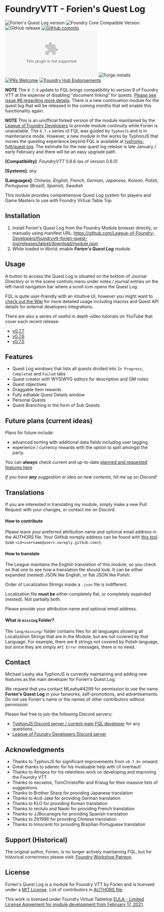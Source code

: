 # FoundryVTT - Forien's Quest Log

<img title="Forien's Quest Log version" src="https://img.shields.io/badge/dynamic/json?url=https://raw.githubusercontent.com/League-of-Foundry-Developers/foundryvtt-forien-quest-log/master/module.json&label=Forien%27s+Quest+Log+version&query=version&style=flat-square&color=success"> ![Foundry Core Compatible Version](https://img.shields.io/badge/dynamic/json.svg?url=https%3A%2F%2Fraw.githubusercontent.com%2FLeague-of-Foundry-Developers%2Ffoundryvtt-forien-quest-log%2Fmaster%2Fmodule.json&label=Foundry%20Version&query=$.compatibleCoreVersion&colorB=orange)
![GitHub release](https://img.shields.io/github/release-date/League-of-Foundry-Developers/foundryvtt-forien-quest-log)
[![GitHub commits](https://img.shields.io/github/commits-since/League-of-Foundry-Developers/foundryvtt-forien-quest-log/latest)](https://github.com/League-of-Foundry-Developers/foundryvtt-forien-quest-log/commits/)
![the latest version zip](https://img.shields.io/github/downloads/League-of-Foundry-Developers/foundryvtt-forien-quest-log/latest/module.zip)
![Forge installs](https://img.shields.io/badge/dynamic/json?label=Forge%20Installs&query=package.installs&suffix=%25&url=https%3A%2F%2Fforge-vtt.com%2Fapi%2Fbazaar%2Fpackage%2Fforien-quest-log)
[![PRs Welcome](https://img.shields.io/badge/PRs-welcome-brightgreen.svg?style=flat-square)](http://makeapullrequest.com)
[![Foundry Hub Endorsements](https://img.shields.io/endpoint?logoColor=white&url=https%3A%2F%2Fwww.foundryvtt-hub.com%2Fwp-json%2Fhubapi%2Fv1%2Fpackage%2Fforien-quest-log%2Fshield%2Fendorsements)](https://www.foundryvtt-hub.com/package/forien-quest-log/)

**NOTE** The `0.7.9` update to FQL brings compatibility to version 9 of Foundry VTT at the expense of disabling 
"document linking" for quests. [Please see issue #6 regarding more details](https://github.com/League-of-Foundry-Developers/foundryvtt-forien-quest-log/issues/6). 
There is a new continuation module for the quest log that will be released in the coming months that will enable this 
functionality again.   

**NOTE** This is an unofficial forked version of the module maintained by the [League of Foundry Developers](https://discord.gg/gzemMfHURH) to provide module continuity while Forien is unavailable. 
The `0.7.x` series of FQL was guided by `TyphonJS` and is in maintenance mode. However, a new module in the works by TyphonJS that moves the questing experience beyond FQL is available at [typhonjs-fvtt/quest-log](https://github.com/typhonjs-fvtt/quest-log).
The estimate for the new quest log release is late January / early February and there will be an easy upgrade path.

**[Compatibility]**: _FoundryVTT_ 0.8.6 (as of version 0.6.0)

**[Systems]**: _any_

**[Languages]**: _Chinese, English, French, German, Japanese, Korean, Polish, Portuguese (Brazil), Spanish, Swedish_

This module provides comprehensive Quest Log system for players and Game Masters to use with Foundry Virtual Table Top

## Installation

1. Install Forien's Quest Log from the Foundry Module browser directly, or manually using manifest URL: https://github.com/League-of-Foundry-Developers/foundryvtt-forien-quest-log/releases/latest/download/module.json
2. While loaded in World, enable **_Forien's Quest Log_** module.

## Usage

A button to access the Quest Log is situated on the bottom of Journal Directory or in the scene controls menu under notes / journal entries on the left-hand navigation bar where a scroll icon opens the Quest Log.

FQL is quite user-friendly with an intuitive UI, however you might want to [check out the Wiki](https://github.com/League-of-Foundry-Developers/foundryvtt-forien-quest-log/wiki) for more detailed usage including macros and Quest API details for external developers integrations. 

There are also a series of useful in depth video tutorials on YouTube that cover each recent release:
- [v0.7.7](https://youtu.be/lfSYJXVQAcE)
- [v0.7.6](https://youtu.be/Dn2iprrcPpY)
- [v0.7.5](https://youtu.be/cakE2a9MedM)


## Features

- Quest Log windows that lists all quests divided into `In Progress`, `Completed` and `Failed` tabs
- Quest creator with WYSIWYG editors for description and GM notes
- Quest objectives
- Draggable Item rewards
- Fully editable Quest Details window
- Personal Quests
- Quest Branching in the form of Sub Quests

## Future plans (current ideas)

Plans for future include:

- advanced sorting with additional data fields including user tagging.
- experience / currency rewards with the option to split amongst the party.

You can **always** check current and up-to-date [planned and requested features here](https://github.com/League-of-Foundry-Developers/foundryvtt-forien-quest-log/issues?q=is%3Aopen+is%3Aissue+label%3Aenhancement)

_If you have **any** suggestion or idea on new contents, hit me up on Discord!_

## Translations

If you are interested in translating my module, simply make a new Pull Request with your changes, or contact me on Discord.

#### How to contribute

Please leave your preferred attribution name and optional email address in the AUTHORS file. Your GitHub noreply address can be found with [this tool](https://caius.github.io/github_id/) (use `<id+username@users.noreply.github.com>`).

#### How to translate

The League maintains the English translation of this module, so you check on that one to see how a translation file should look. It can be either expanded (nested) JSON like English, or flat JSON like Polish.

Order of Localization Strings inside a `.json` file is indifferent.

Localization file **must be** either completely flat, or completely expanded (nested). Not partially both.

Please provide your attribution name and optional email address.

#### What is `missing` Folder?

The `lang/missing/` folder contains files for all languages showing all Localization Strings that are in the Module, but are not covered by that Language. For example, there are 6 strings not covered by Polish language, but since they are simply `API Error` messages, there is no need.

## Contact

Michael Leahy aka TyphonJS is currently maintaining and adding new features as the main developer for Forien's Quest Log.

We request that you contact MLeahy#4299 for permission to use the name **Forien's Quest Log** in your fanworks, self-promotions, and advertisements. Do not use Forien's name or the names of other contributors without permission.

Please feel free to join the following Discord servers:
- [TyphonJS Discord server / current main FQL developer](https://discord.gg/mnbgN8f) for any questions.
- [League of Foundry Developers Discord server](https://discord.gg/gzemMfHURH)

## Acknowledgments

- Thanks to TyphonJS for significant improvements from `v0.7.0+` onward. 
- Great thanks to sdenec for his invaluable help with UI overhaul!
- Thanks to Atropos for his relentless work on developing and improving the Foundry VTT
- Thanks to necxelos, TomChristoffer and Kralug for their massive lists of suggestions
- Thanks to Brother Sharp for providing Japanese translation
- Thanks to Acd-Jake for providing German translation
- Thanks to KLO for providing Korean translation
- Thanks to rectulo and Naoki for providing French translation
- Thanks to JJBocanegra for providing Spanish translation
- Thanks to Ztt1996 for providing Chinese translation
- Thanks to Innocenti for providing Brazilian Portuguese translation

## Support (Historical)

The original author, Forien, is no longer actively maintaining FQL, but for historical correctness please visit: [Foundry Workshop Patreon](https://www.patreon.com/foundryworkshop).

## License

Forien's Quest Log is a module for Foundry VTT by Forien and is licensed under a [MIT License](https://github.com/League-of-Foundry-Developers/foundryvtt-forien-quest-log/blob/master/LICENSE). List of contributors in [AUTHORS file](https://github.com/League-of-Foundry-Developers/foundryvtt-forien-quest-log/blob/master/AUTHORS).

This work is licensed under Foundry Virtual Tabletop [EULA - Limited License Agreement for module development from February 17, 2021](https://foundryvtt.com/article/license/).
